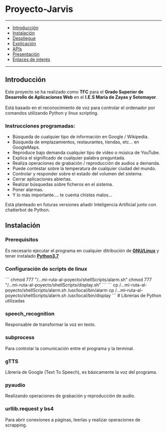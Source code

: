 # Proyecto-Jarvis
---

- [Introducción](#introducción)
- [Instalación](#instalación)
- [Despliegue](#despliegue)
- [Explicación](#explicación)
- [APIs](#apis)
- [Presentación](#presentación)
- [Enlaces de interés](#enlaces-de-interés)

---

<h2>Introducción</h2>
Este proyecto se ha realizado como <b>TFC</b> para el <b>Grado Superior de Desarrollo de Aplicaciones Web</b> en el <b>I.E.S María de Zayas y Sotomayor</b>. 
<br>
<br>
Está basado en el reconocimiento de voz para controlar el ordenador por comandos utilizando Python y linux scripting.
<h3>Instrucciones programadas:</h3>
<ul>
  <li>Búsqueda de cualquier tipo de información en Google / Wikipedia.</li>
  <li>Búsqueda de emplazamientos, restaurantes, tiendas, etc... en GoogleMaps.</li>
  <li>Reproduce bajo demanda cualquier tipo de vídeo o música de YouTube.</li>
  <li>Explica el significado de cualquier palabra preguntada.</li>
  <li>Realiza operaciones de grabación / reproducción de audios a demanda.</li>
  <li>Puede contestar sobre la temperatura de cualquier ciudad del mundo.</li>
  <li>Controlar y responder sobre el estado del volumen del sistema.</li>
  <li>Cerrar aplicaciones abiertas.</li>
  <li>Realizar búsquedas sobre ficheros en el sistema.</li>
  <li>Poner alarmas.</li>
  <li>Y lo más importante.... te cuenta chistes malos...</li>
</ul>  

Está planteado en futuras versiones añadir Inteligencia Artificial junto con chatterbot de Python.

<h2>Instalación</h2>

<h3>Prerequisitos</h3>
Es necesario ejecutar el programa en cualquier ditribución de <b><a href="https://www.linux.org/pages/download/">GNU/Linux</a></b> y tener instalado <b><a href="https://www.python.org/downloads/release/python-373/">Python3.7</a></b>

<h3>Configuración de scripts de linux</h3>
```
chmod 777 "/...mi-ruta-al-poyecto/shellScripts/alarm.sh"
chmod 777 "/...mi-ruta-al-poyecto/shellScripts/display.sh"
```
```
cp /...mi-ruta-al-poyecto/shellScripts/alarm.sh /usr/local/bin/alarm
cp /...mi-ruta-al-poyecto/shellScripts/alarm.sh /usr/local/bin/display
```
# Librerías de Python utilizadas 

<h3>speech_recognition</h3>
Responsable de transformar la voz en texto.

<h3>subprocess</h3>
Para controlar la comunicación entre el programa y la terminal.

<h3>gTTS</h3>
Librería de Google (Text To Speech), es básicamente la voz del programa.

<h3>pyaudio</h3>
Realizando operaciones de grabación y reproducción de audio.

<h3>urllib.request y bs4</h3>
Para abrir conexiones a páginas, leerlas y realizar operaciones de scrapping.
